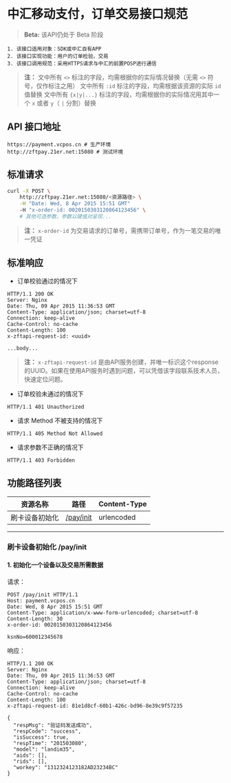 # 中汇移动支付，订单交易接口规范
> **Beta:**
> 该API仍处于 Beta 阶段

```
1. 该接口适用对象：SDK或中汇自有APP
2. 该接口实现功能：用户的订单检验，交易
3. 该接口调用规范：采用HTTPS请求与中汇的前置POSP进行通信
```
> **注：**
> 文中所有 `<>` 标注的字段，均需根据你的实际情况替换（无需 `<>` 符号，仅作标注之用）
> 文中所有 `:id` 标注的字段，均需根据该资源的实际 `id` 值替换
> 文中所有 `{x|y|...}` 标注的字段，均需根据你的实际情况用其中一个 `x` 或者 `y`（ `|` 分割）替换

## API 接口地址
```
https://payment.vcpos.cn # 生产环境
http://zftpay.21er.net:15080 # 测试环境
```

## 标准请求
```sh
curl -X POST \
    http://zftpay.21er.net:15080/<资源路径> \
    -H "Date: Wed, 8 Apr 2015 15:51 GMT"
    -H "x-order-id: 0020150303120864123456" \
    # 其他可选参数，参数以键值对呈现...
```
> **注：**
> `x-order-id` 为交易请求的订单号，需携带订单号，作为一笔交易的唯一凭证

## 标准响应
* 订单校验通过的情况下  
```
HTTP/1.1 200 OK
Server: Nginx
Date: Thu, 09 Apr 2015 11:36:53 GMT
Content-Type: application/json; charset=utf-8
Connection: keep-alive
Cache-Control: no-cache
Content-Length: 100
x-zftapi-request-id: <uuid>

...body...
```
> **注：**
> `x-zftapi-request-id` 是由API服务创建，并唯一标识这个response的UUID。如果在使用API服务时遇到问题，可以凭借该字段联系技术人员，快速定位问题。 

* 订单校验未通过的情况下  
```
HTTP/1.1 401 Unauthorized
```
* 请求 Method 不被支持的情况下  
```
HTTP/1.1 405 Method Not Allowed
```
* 请求参数不正确的情况下  
```
HTTP/1.1 403 Forbidden
```

## 功能路径列表
| 资源名称     | 路径                                     | Content-Type         |
|-------------|-----------------------------------------|----------------------|
| 刷卡设备初始化| [/pay/init](#init)                      | urlencoded           |

  
----------------------------------------------------------------------------------
<a id="init"></a>
### 刷卡设备初始化  /pay/init
#### 1\. 初始化一个设备以及交易所需数据
请求：  
```
POST /pay/init HTTP/1.1
Host: payment.vcpos.cn
Date: Wed, 8 Apr 2015 15:51 GMT
Content-Type: application/x-www-form-urlencoded; charset=utf-8
Content-Length: 30
x-order-id: 0020150303120864123456

ksnNo=600012345678
```
响应：  
```
HTTP/1.1 200 OK
Server: Nginx
Date: Thu, 09 Apr 2015 11:36:53 GMT
Content-Type: application/json; charset=utf-8
Connection: keep-alive
Cache-Control: no-cache
Content-Length: 100
x-zftapi-request-id: 81e1d8cf-60b1-426c-bd96-8e39c9f57235

{
  "respMsg": "验证码发送成功",
  "respCode": "success",
  "isSuccess": true,
  "respTime": "201503080",
  "model": "landim35",
  "aids": [],
  "rids": [],
  "workey": "1312324123182AD23234BC"
}
```